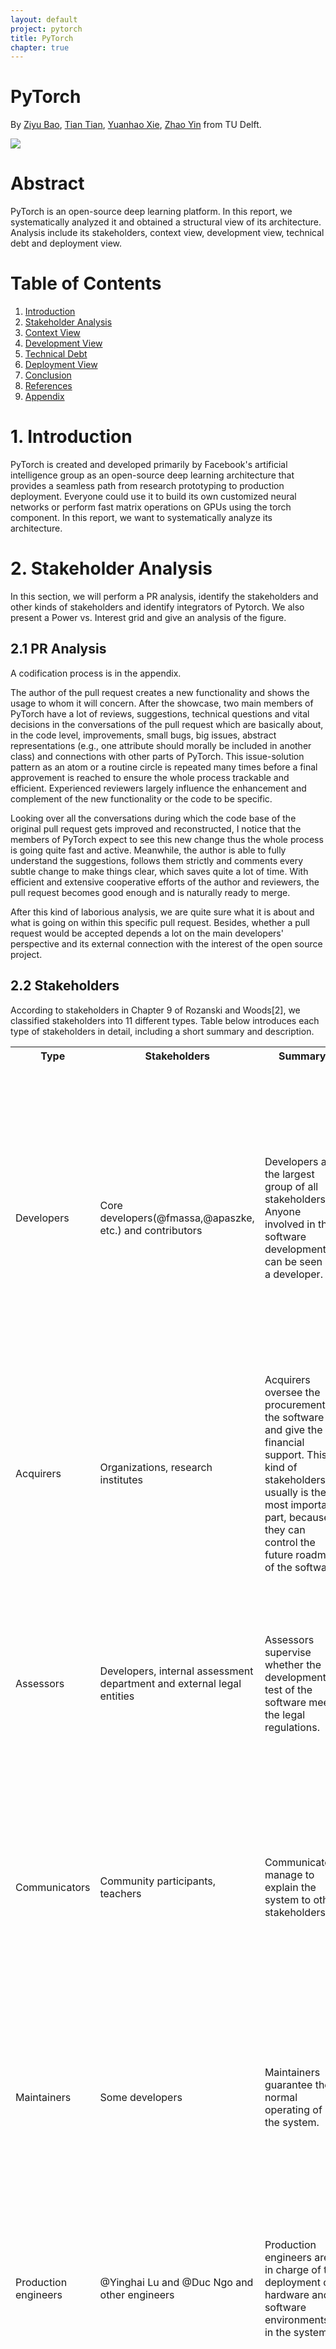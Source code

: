 ```yaml
---
layout: default
project: pytorch
title: PyTorch
chapter: true
---
```


# PyTorch
By [Ziyu Bao](https://github.com/ZiyuBao), [Tian Tian](https://github.com/ttup7777), [Yuanhao Xie](github.com/BARBAPAPA215), [Zhao Yin](https://github.com/zhaoyin666) from TU Delft.

![](https://i.imgur.com/ZcKU3XT.png)


# <a id="abstract">Abstract</a>
PyTorch is an open-source deep learning platform. In this report, we systematically analyzed it and obtained a structural view of its architecture. Analysis include its stakeholders, context view, development view, technical debt and deployment view.

# <a id="toc">Table of Contents</a>
1. [Introduction](#intro)
2. [Stakeholder Analysis](#stakeholder_ana)
3. [Context View](#context_view)
4. [Development View](#dev_view)
5. [Technical Debt](#td)
6. [Deployment View](#deploy_view)
7. [Conclusion](#conclusion)
8. [References](#references)
9. [Appendix](#appendix)

# <a id="intro">1. Introduction</a>
PyTorch is created and developed primarily by Facebook's artificial intelligence group as an open-source deep learning architecture that provides a seamless path from research prototyping to production deployment. Everyone could use it to build its own customized neural networks or perform fast matrix operations on GPUs using the torch component. In this report, we want to systematically analyze its architecture.

# <a id="stakeholder_ana">2. Stakeholder Analysis</a>
In this section, we will perform a PR analysis, identify the stakeholders and other kinds of stakeholders and identify integrators of Pytorch. We also present a Power vs. Interest grid and give an analysis of the figure.

## 2.1 PR Analysis

A codification process is in the appendix.

The author of the pull request creates a new functionality and shows the usage to whom it will concern. After the showcase, two main members of PyTorch have a lot of reviews, suggestions, technical questions and vital decisions in the conversations of the pull request which are basically about, in the code level, improvements, small bugs, big issues, abstract representations (e.g., one attribute should morally be included in another class) and connections with other parts of PyTorch. This issue-solution pattern as an atom or a routine circle is repeated many times before a final approvement is reached to ensure the whole process trackable and efficient. Experienced reviewers largely influence the enhancement and complement of the new functionality or the code to be specific. 

Looking over all the conversations during which the code base of the original pull request gets improved and reconstructed, I notice that the members of PyTorch expect to see this new change thus the whole process is going quite fast and active. Meanwhile, the author is able to fully understand the suggestions, follows them strictly and comments every subtle change to make things clear, which saves quite a lot of time. With efficient and extensive cooperative efforts of the author and reviewers, the pull request becomes good enough and is naturally ready to merge.

After this kind of laborious analysis, we are quite sure what it is about and what is going on within this specific pull request. Besides, whether a pull request would be accepted depends a lot on the main developers' perspective and its external connection with the interest of the open source project.

## 2.2 Stakeholders

According to stakeholders in Chapter 9 of Rozanski and Woods[2], we classified stakeholders into 11 different types. Table below introduces each type of stakeholders in detail, including a short summary and description.

<table>
  <tr>
    <th>Type</th>
    <th>Stakeholders</th>
    <th>Summary</th>
    <th>Description</th>
  </tr>
  <tr>
    <td rowspan="4">Developers</td>
    <td rowspan="4">Core developers(@fmassa,@apaszke, etc.) and contributors</td>
    <td rowspan="4">Developers are the largest group of all stakeholders. Anyone involved in the software development  can be seen as a developer.</td>
    <tr>
       <td>@apaszke @fmassa are core developers. They are almost involved in every pull request. They are also responsible for merging the accpted pull requests.</td>
<!--         There are also other core developers in charge of the daily development of pytorch -->
    </tr>
  </tr> 
  <tr>
  
  <tr>
    <td>Up to now, there are 994 contributors who developed Pytorch on GitHub, including aspects like system design and code writing. </td>
  </tr>
  
  </tr>
  <tr>
    <td>Acquirers</td>
    <td>Organizations, research institutes</td>
    <td>Acquirers oversee the procurement of the software and give the financial support. This kind of stakeholders usually is the most important part, because they can control the future roadmap of the software.</td>
    <td><a href="https://www.facebook.com">Facebook</a> is the main financial supporter of PyTorch. In addition, <a href="https://www.facebook.com">Facebook</a>, <a href="http://www.idiap.ch/en">the Idiap Research Institute</a>, <a href="https://www.nyu.edu">New York University (NYU)</a> and <a href="http://www.nec-labs.com">NEC Labs America</a> hold copyrights of Pytorch. </td>
  </tr>
  <tr>
    <td>Assessors</td>
    <td>Developers, internal assessment department and external legal entities</td>
    <td>Assessors supervise whether the development or test of the software meet the legal regulations. </td>
    <td>Developers, in addition to developing the system, also assess if the system is confronted to standards and legal regulations. There are also external legal departments that always check the system's legal compliance.</td>
  </tr>
  <tr>
    <td>Communicators</td>
    <td>Community participants, teachers</td>
    <td>Communicators manage to explain the system to other stakeholders.</td>
    <td><a href="https://www.GitHub.com">GitHub</a>, <a href="https://discuss.pytorch.org/">PyTorchDiscuss</a> and <a href="https://slack.com/">Slack</a> are three official communities for stakeholders to ask questions and answer questions. In addition, PyTorch tutorials can be found in many webstations.</td>
<!--      In addition, PyTorch tutorials can be found in many webstations. Developers or teachers can explain everything about PyTorch. -->
  </tr>
  <tr>
    <td>Maintainers</td>
    <td>Some developers</td>
    <td>Maintainers guarantee the normal operating of the system. </td>
    <td>Some developers are in charge of the daily maintenance of Pytorch on GitHub. @ezyang is one of the maintainers. He has claimed a method to enable non-facebook employees to get their pull requests merged.</td>
<!--     Here is an example of his maintenance of Pytorch.  The method is that they let those non-facebook employees to comment such PRs: @pytorchbot merge this please. -->
  </tr>

  <tr>
    <td>Production engineers</td>
    <td>@Yinghai Lu and @Duc Ngo and other engineers</td>
    <td>Production engineers are in charge of the deployment of hardware and software environments in the system.</td>
    <td>@Yinghai Lu and @Duc Ngo are software engineers of PyTorch. They take charge of tensors and dynamic neural networks in python with strong GPU acceleration.  </td>
  </tr>
  <tr>
    <td>Suppliers</td>
    <td>Libraries, GitHub</td>
    <td>Suppliers provide the hardware, software, or infrastructure which the system needs while developing.  </td>
    <td>PyTorch has a rich ecosystem of tools and libraries to support it. Alibaba (Arena): Alibaba cloud's deep learning solution-Arena supports the PyTorch frameworks. <a href="https://docs.fast.ai/">fastai</a>, <a href="https://github.com/zalandoresearch/flair">Flair</a>, <a href="https://github.com/pytorch/glow">Glow</a>, <a href="https://gpytorch.ai/">GPyTorch</a>, <a href="https://github.com/horovod/horovod">Horovod</a>, <a href="https://github.com/pytorch/ignite">Ignite</a>, <a href="http://parl.ai/">ParlAi</a>, <a href="http://pyro.ai/">PyroAi</a>, <a href="http://tensorly.org/stable/home.html">TensorLy</a> and <a href="https://github.com/pytorch/translate">Translate</a> are all suppliers providing services for PyTorch. What's more, <a href="https://www.GitHub.com">GitHub</a> is the main supplier for its development.</td>
  </tr>
  <tr>
    <td>Support staff</td>
    <td>Developers, Teachers, Customer service</td>
    <td>Support staff (including technical support, customer service, etc.) support the product or system when it runs.</td>
    <td>Developers have the right to give technical support on commnuities. Teachers help users for running the system. Customer services of PyTorch provide service for solving the problems from users.</td>
  </tr>
  <tr>
    <td>System administrators</td>
    <td>Main engineers @Yinghai Lu and @Duc Ngo and other engineers, core developers</td>
    <td>System administrators coordinate the overall development.</td>
    <td>The main engineers take charge of the operation of PyTorch. Core developers control the evolution and development of different projects on PyTorch.</td>
  </tr>
  <tr>
    <td>Testers</td>
    <td>Developers @MlWoo,etc.</td>
    <td>Testers systematically test the system to determine if it is suitable for deployment and use.</td>
    <td>One of the testers is @MlWoo. He benchmarked the functionality of CNN of PyTorch on different mainstream CPU platforms</td>
  </tr>
    <tr>
    <td>Users</td>
    <td>All developers and some organizations using PyTorch </td>
    <td>Users experience and use Pytorch and have the right to give feedback. Developers also use Pytorch.</td>
    <td><a href="https://allennlp.org/">AllenNLP</a> is an open-source research library built on PyTorch for designing and evaluating deep learning for NLP. <a href="https://github.com/pytorch/elf">ELF</a> is a platform for game research that allows developers to test and train their algorithms in various game environments. <a href="https://www.stanford.edu">Stanford University</a> uses Pytorch on their researches of new algorithmic approaches. <a href="https://eu.udacity.com">Udacity</a> uses PyTorch to educate the next wave of AI innovators. <a href="https://www.salesforce.com/nl/?ir=1">Salesforce</a> uses PyTorch to push the state of the art in NLP and Multi-task learning.</td>
  </tr>
</table>




## 2.3 Going beyond Rozanski and Woods classification

**Competitors**: Competitors can be one of the stakeholders that concern the development of Pytorch. In this case, TensorFlow is a competitor. It is based on Theano and developed by Google. Since Pytorch releases, Pytorch obtains lots of attention and is considered to be a better version than Tensorflow.
<!--  that can create Deep Learning models
Objectively speaking，compare with Pytorch, Tensorflow has a larger community and it creates a static graph instead of a dynamic graph. However, Pytorch is more pythonic and building ML models feels more intuitive. Thus, the two softwares form a confrontational relationship which can help each other to be better. -->

**Founders**: Founders can be considered as the first developers of a software. In our project, PyTorch is created by an AI research team of Facebook. The original authors include Adam Paszke, Sam Gross, Soumith Chintala, Gregory Chanan. They used the torch framework and implemented it on Python environment. 


## 2.4 Integrators/Reviewers in PyTorch
The core developers such as @apaszke @fmassa are integrators. They are architects of PyTorch. Their challenges in developing Pytorch are checking all the pull requests and make sure only the pull requests which pass the integration checks can be merged. In this way, the project can keep stable. The integrators almost involve in every pull requests. They use automatic code checking to reduce the review workload. If there are mistakes in the pull requests, they ask the contributors to explain and they discuss with other integrators. The integrators are also responsible for providing more context to a particular issue if people would like to implement a feature or bug-fix for an outstanding issue and need more information.

## 2.5 Contact Persons 
Pytorch has many developers who are the main members of the team. We want to contact them to better understand Pytorch. We just went to their github pages and find their email addresses if they have provided them. We also chose to leave a comment in the discussion they involved to contact them. Here is a list that we contacted: Zeming Lin, Yuandong Tian and Edward Yang.

## 2.6  Power vs Interest Grid:
Figure [1](#PIgrid) shows the Power & Interest grid.

![#PIgrid](https://i.imgur.com/H2zjEQj.png)

<center>Figure 1. Power & Interest grid</center>



**High power and high interest**: Core developers have the right to accept project modifications but not like administrators and production engineers who have more power. Testers, maintainers, and assessors take responsibility of testing the system, managing the evolution, and overseeing the system's conformance to standard, respectively. Therefore, they have a slightly lower power compared with core developers. Testers, maintainers and assessors have the same level interest as core developers. Acquirers oversee the procurement of the system and give the financial support. Within them, Facebook is the founder. They usually are the most important part, as they can control the future roadmap of the software. Therefore, they have the highest interest and power.
<!-- Founders belong to this category, however, their power and interest are lower than the others in this category.  -->

<!-- **High power and low interest**: Since Facebook is the first developer of Pytorch, it has the highest level of power as PyTorch which is developed and mainly sponsored by Facebook. -->
**Low power and high interest**: Users use PyTorch and cares about its development. But they do not have high power compared with stakeholders described above. Competitors do not have power on Pytorch, but they are highly interested in every detail of Pytorch.
**Low power and low interest**: Suppliers have their services used by Pytorch but they do not necessarily care about Pytorch and they do not have power in Pytorch either.
**Communicators and Support Staff**: Communicators mainly focus on creating documentation and training material to explain PyTorch. In general, they do not have other power. Support Staff help users to run the system. They have no decision power. Therefore, both of them are mildly interested in PyTorch with relatively low power. 

## 2.7 Stakeholder Analysis conclusion
In conclusion, we make a brief analysis on a pull request. We then introduce many types of stakeholders and specify what they concern and where they are involved in Pytorch. There are also two types of stakeholders beyond R&W's classification which are founders and competitors. They have different interest and power to the project. Integrators are identified above. Their challenges and merging strategy are discussed. At last, we prensent a Power&Interest of the stakeholders of Pytorch.

# <a id="context_view">3. Context view</a>
This session describes the scope and responsibilities of Pytorch and its relationships with external entities. The interface with external entities will be described in detail in a diagram.

## 3.1 System Scope and Responsibilities
Pytorch has its trace of development of its scope and responsibilties. In the <a href="https://pytorch.org/blog/the-road-to-1_0/">Roadmap to Pytorch 1.0</a>, the Pytorch team has described their thoughts on the scope of Pytorch 1.0 compared with Pytorch 0.2, 0.3 and 0.4. We can learn from their thoughts and define the scope and responsibilities of Pytorch as follows:
1. Tensor computation (like NumPy) with strong GPU acceleration
2. Deep neural networks built on a tape-based autograd system
3. Support for wide AI uses
4. Good for research and hackability
5. Support efficient industry production at massive scale
6. Support exporting models to Python-less environment
7. Support debugging for exported models
8. Support user-written C++ extensions
9. Support for platforms of Caffe2 (iOS, Android, Raspbian, Tegra, etc) and will continue to expand various platforms support


## 3.2 Context Diagram
![](https://i.imgur.com/weElGdo.png)

<center>Figure 2. Context view</center>

The context diagram shows interfaces of Pytorch with external entities. The external entity can be a person, an organization or a system that "implements, offers or uses services of Pytorch, or manages, provides or uses data of Pytorch" [[2]](#book). The diagram presents the data/services transferring between external entities and Pytorch.

## 3.3 External Entities
External entities are examined in detail as follows:
* Communication: Communications are mainly done in <a href="https://www.GitHub.com">GitHub</a>, <a href="https://discuss.pytorch.org/">PyTorchDiscuss</a> and <a href="https://slack.com/">Slack</a>. Communicators supply data to Pytorch in the form of conversational materials to be studied to help Pytorch improve.

* Storage: <a href="https://aws.amazon.com/">AWS</a>, <a href="https://www.google.cn/">Google</a> and <a href="https://www.microsoft.com/">Microsoft</a> all have provided support of their cloud platforms for data storage of PyTorch.

* Tools: [Horovod](https://github.com/uber/horovod) is a distributed training framework that can be used by PyTorch. [Pytorch Geometry](https://github.com/arraiy/torchgeometry) is a library of PyTorch for geometric computer vision. [TensorBoardX](https://github.com/lanpa/tensorboardX) is a visulization tool that can log events happening e.g. during training of a neural network. [Translate](https://github.com/lanpa/tensorboardX) extends PyTorch functionality to train for machine translation models.

* Users: PyTorch is used from industry to acedemia. When it is used in industry, it is used as part of the core business of companies, like [Alibaba](https://www.alibaba.com) or [Salesforce](https://www.salesforce.com/eu/), to support deep learning framework. When it is used in academia, PyTorch can support researches by providing new algorithmic approaches, like in [Stanford University](https://www.stanford.edu). These users in turn also provide feedback and data to Pytorch to train with, which makes them an external entity.



# <a id="dev_view">4. Development View</a>
The development view of PyTorch describes its code structure and dependencies, build and configuration of deliverables, system-wide design constraints and system-wide standards to ensure technical integrity [[2]](#book). We here analyze the module structure model, common design models and codeline model.

## 4.1 Module Structure Model
The main structure of PyTorch in a architectural view is shown in Figure [3](#module_model).

![#module_model](https://i.imgur.com/iGWbOXL.png)

<center> Figure 3. Pytorch Architecture. Inspired by <a href=#learning_pytorch_book>[3]</a></center>

The top-level Python library of PyTorch (please refer to the following section) exposes easy-to-understand API for users to quickly perform operations on tersors, build and train a deep neural network. This library provides interface but doesn't really execute the computations. Instead, it delivers this job down to its efficient computation engines written in C++. 

These engines on the middle-level of module structure consist of `autograd` for computing DCG and providing auto-differentiation, `JIT` (just-in-time) compiler for optimizing computation steps that are traced, `ATen` as a C++ tensor library that wraps low-level C library for PyTorch (no autograd support). 

The low-level C or CUDA library does almost all the intensive computations assigned by upper-level API. These libraries provide efficient data structures, the tensors (a.k.a. multi-dimensional arrays), for CPU and GPU (`TH` and `THC`, respectively), as well as stateless functions that implement neural network operations and kernels (`THNN` and `THCUNN`) or wrap-optimized libraries such as NVIDIA’s `CuDNN` [[3]](#learning_pytorch_book). 

`ATen` wraps those low-level libraries in C++ and then exposes to the high-level Python API. Similarly, the neural network function libraries (low-level) are automatically wrapped towards the engine and Python API (see the two curved arrows). In other words, the low-level libraries can be utilized not only by its standard wrapper ATen but also top-level Python APIs and mid-level engines. This kind of connection keeps the code loosely coupled, decreasing the overall complexity of the system and encouraging further development [[3]](#learning_pytorch_book).

## 4.2 Component Overview
PyTorch as a libary consists of the following components (also see Figure [3](#module_model) for the connection with the module structure):
- **torch:** a Tensor library like `NumPy`, with strong GPU support [[1]](#pytorch_github). It contains data structures for multi-dimensional tensors, and defines many mathematical operations based on these tensors. Different from its analogue `NumPy`, all the data structures and tensor operations can be seamlessly performed from CPU to GPU which would accelerate the computation by a huge amount.
- **torch.autograd:** a tape-based automatic differentiation library that supports all differentiable Tensor operations in `torch` [[1]](#pytorch_github). This functionality greatly differs PyTorch from other machine learning or deep learning frameworks like TensorFlow [[4]](#tensorflow), Caffe [[5]](#caffe) and CNTK [[6]](#cntk) which require users to restart from scratch at beginning in order to change some minor behaviors of the neural network once created. While in PyTorch, a  technique called reverse-mode auto-differentiation is adopted to facilitate differentiation process so that the computation graph is computed in the fly which leaves users more time to implement their ideas.
- **torch.nn:** a neural networks library deeply integrated with autograd designed for maximum flexibility [[1]](#pytorch_github). This component or module in PyTorch provides a high-level functionality for us to build and train a deep neural network easily without pain. It contains many types of neural network layers like convolutional layers, recurrent layers, padding layers and normalization layers.
- **torch.multiprocessing:** Python multiprocessing, but with magical memory sharing of torch Tensors across processes. Useful for data loading and Hogwild training [[1]](#pytorch_github). This component wraps native Python multiprocessing module using shared memory to provide shared views on the same data in different processes.
- **torch.utils:** DataLoader, Trainer and other utility functions for convenience [[1]](#pytorch_github). It consists of five submodules - `torch.utils.bottleneck` for debugging bottlenecks in the program, `torch.utils.checkpoint` for checkpointing a model or part of the model and etc.

## 4.3 Common Design Model
This section uses a common design model to analyze how PyTorch tries to achieve its developmental approach.
### 4.3.1 Common processing
Common processing identifies tasks that benefit greatly from using a standard approach across all system elements.

**Use of third-party libraries.** PyTorch makes use of third-party libraries for build, doc generation, high-level operations and etc. Some of them are:
- **python-future:** a missing compatibility layer between Python 2 and Python 3 [[7]](#python-future).
- **numpy:** a fundamental package needed for scientific computing with Python [[8]](#numpy).
- **pyyaml:** a next generation YAML parser and emitter for Python [[9]](#pyyaml).
- **setuptools:** a fully-featured, actively-maintained, and stable library designed to facilitate packaging Python projects [[10]](#setuptools).
- **six:** a Python 2 and 3 compatibility library that provides utility functions for smoothing over the differences between the Python versions with the goal of writing Python code that is compatible on both Python versions [[11]](#six).
- **typing:** a Python library support for type hints.
- **matplotlib:** a Python 2D plotting library which produces publication-quality figures in a variety of hardcopy formats and interactive environments across platforms [[12]](#matplotlib).

**Documentation management.** Well documented code benefits code readability, practical implementation and issue tracing. PyTorch uses Google style for formatting docstrings. Length of line inside docstrings block must be limited to 80 characters to fit into Jupyter documentation popups. For C++ documentation it uses Doxygen and then convert it to Sphinx via Breathe and Exhale [[1]](#pytorch_github).


### 4.3.2 Standard design approaches
Standard design approaches identifies how to deal with situations where implementations of a certain aspect of an element will have a system-wide impact.

**API design standardization.** (resource from [[15]](#blog)) The essential unit of PyTorch is the Tensor. As the Tensor is used in Python for users but implemented in C, it needs API design to wrap it up so that user can interact with it from the Python shell. PyTorch first extends the Python interpreter by CPython’s framework to define a Tensor type that can be manipulated from Python. The formula for defining a new type is as follows: 1) create a struct that defines what the new object will contain and 2) define the type object for the type. Then PyTorch wraps the C libraries that actually define the Tensor’s properties and methods by CPython backend’s conventions. The `Tensor.cpp` file defines a “generic” Tensor and PyTorch uses it to generate Python objects for all the permutations of types (`float`, `integer`, `double` and etc.). PyTorch takes the custom YAML-formatted code and generates source code for each method by processing it through a series of steps using a number of plugins. Finally to generate a workable application, PyTorch takes a bunch of source/header files, libraries, and compilation directives to build an extension using Setuptools.


**Contributing standardization.** As PyTorch is an open source, everyone is free to contribute to the repository. In order to keep maintainability, reliability, and technical cohesion of the system, the PyTorch Governance (consisting of code maintainers, core developers and some other contributors) composed a contributing tutorial to standardize the design process. The tutorial provides useful guidelines for coding, parameter configuration, testing, writing documentation and all other tips and rules for qualified contribution.

## 4.4 Codeline Model
### 4.4.1 Source Code Structure
PyTorch has its code structure to make it easy for developers to locate the code they want to change. We show its main directory below while the full directory could be seen on [here](https://github.com/pytorch/pytorch/blob/master/CONTRIBUTING.md#codebase-structure).

![](https://i.imgur.com/HwFUQLM.png)

<!-- Pytorch Code Structure
├── c10/ - Core library files that work everywhere.
├── aten/ - C++ tensor library for PyTorch (no autograd support).
|   └── src/
|       ├── TH/ THC/ THNN/ THCUNN/ - Legacy library code from the 
|       |   original Torch.
|       └── ATen/
|           ├── core/ - Core functionality of ATen.
|           └── native/ - Modern implementations of operators.
|               ├── cpu/ - CPU implementations (compiled with processor
|               |   -specific instructions) of operators.
|               ├── cuda/ - CUDA implementations of operators.
|               ├── sparse/ - CPU and CUDA implementations of COO sparse 
|               |   tensor operations.
|               └── mkl/ mkldnn/ miopen/ cudnn/ - Implementations of 
|                   operators which simply bind to some backend library.
├── torch/ - The actual PyTorch library.
|   └── csrc/ - C++ files composing the PyTorch library.
|       ├── jit/ - Compiler and frontend for TorchScript JIT frontend.
|       ├── autograd/ - Implementation of reverse-mode automatic 
|       |   differentiation.
|       ├── api/ - The PyTorch C++ frontend.
|       └── distributed/ - Distributed training support for PyTorch.
├── tools/ - Code generation scripts for the PyTorch library.
├── test/ - Python unit tests for PyTorch Python frontend.
|   ├── test_torch.py - Basic tests for PyTorch functionality.
|   ├── test_autograd.py - Tests for non-NN automatic differentiation 
|   |   support.
|   ├── test_nn.py - Tests for NN operators and their automatic 
|   |   differentiation.
|   ├── test_jit.py - Tests for the JIT compiler and TorchScript.
|   ├── cpp/ - C++ unit tests for PyTorch C++ frontend.
|   ├── expect/ - Automatically generated "expect" files which are used 
|   |   to compare against expected output.
|   └── onnx/ - Tests for ONNX export functionality, using both PyTorch 
|       and Caffe2.
└── caffe2/ - The Caffe2 library.
    ├── core - Core files of Caffe2, e.g., tensor, workspace, blobs, etc.
    ├── operators - Operators of Caffe2.
    └── python - Python bindings to Caffe2. -->


### 4.4.2 Build approach
For development build, PyTorch and its third-party frameworks are built using Python Setup tools. We need to specify the command parameters if only part of the components are required to rebuild Pytorch. For users build, both package managers - Anaconda and pip could be used to build the whole project.

### 4.4.3 Release process
PyTorch has released 21 versions since 2016. We divided them into three stages. At the beginning, Pytorch was busy with developing new functions, so it released a new version every month, or even twice a month. In the second stage, Pytorch tended to be stable, so it released nearly every two months. In the recent stage, Pytorch focused more on fixing existing bugs than developing new functions, so it released at a frequency lower than before.


# <a id="td">5. Technical debt</a>
Technical debt reflects the implicit cost of choosing a simple solution instead of using a better method that takes a longer time. <!-- Identifying and repaiding the technical debt is important as can accumulate interest the difficulties in implementing changes later on [[16]](#tb).  -->In this section, we first identify different forms of technical debts which include the keywords/tags, the complexity trend of the hotspot, code smell(temporal coupling and duplicated code), and bugs. We also list the methods to reduce or avoid these technical debts. Then, we discuss the testing debt. In the end, the evolution of technical debt is explained.
## 5.1 Identifying Technical debt
The tools we used to identify the technical debts are listed below:

| Name of tool | Usage |
| -------- | -------- | 
| CodeScene | Identifying hotspot, complexity trends of the hotspot, and temporal coupling|
| Github-grep| Finding keywords like `TODO`, `FIXME` and `XXX`|
| SonarQube     | Identifying duplications and finding bugs    |

The reasons we decided to use these tools are:
1. **CodeScene** is an easily operated tool and has several intuitively functions to show the code structure and point out some parts that really matter, for example, the hotspots. We choose three functions to identify hotspot, complexity trends and temporal coupling.
2. **Github-grep** is a tool of Git to search everything you want in the code. We used this tool to find all three keywords: `TODO`, `FIXME` and `XXX`.
3. **SonarQube** is a powerful code quality management tool. It detects the code quality in the following aspects: bugs, vulnerabilities, code smells, code coverage and duplications. Since some of those aspects we have used `codescene` to analyze, we mainly analyze the duplications and the bugs by using SonarQube. 


### 5.1.1 Keywords/tags
<!-- The reasons why we analyze the keywords are that all these tags indicate there are technical debts which the developer noticed but did not fix. -->
Keywords/tags indicates the technical debts which the developer noticed but did not fix. As along with the accumulation of tags, some of them may be forgotten, or become bugs [[13]](#bug_anno). Furthermore, these keywords may clutter the code and have negative effects on code comprehension [[13]](#bug_anno). This large amount of technical debts may make developers difficult to comprehend the code.

We analyzed three kinds of keywords/tags "TODO"s, "FIXME"s and "XXX"s in PyTorch. We found that even though the tags have different names, but their contents are quite similar. We found 1098 "TODO"s. They are almost everywhere in PyTorch. 432 "TODO"s are in caffe2. There are 118 "FIXME"s, they are mainly in aten, caffe2, test, torch. There are 119 "XXX"s identified, 72 of them are in the main PyTorch component-torch. Some of the tags mentions who will fix it, none of them mentions when they will be fixed. Following are the examples:

![](https://i.imgur.com/pPOdcmj.png)


### 5.1.2 Complexity trend of hotspots
The reason why we analyze the hotspots is that the code with the high technical debt can be found by analyzing the 'hotspot' [[16]](#crystal). Hotspots are those large, complex code which the developers have to work often with. We used`Codescene` to analyze the hotspots.

As shown in Figure [[4]](#hotspot), each blue circle represents a package in the code, and the red dots are the hotspots [[16]](#crystal). 

![#hotspot](https://i.imgur.com/2jnlywS.png)
<center>Figure 4. Hotspot</center>


Complexity trends denote how do the hotspots get more complicated over time. The hotspot with fast-growing complexity should be prioritized for refactoring to reduces the risk of technical debt. Otherwise, as soon as the complexity becomes unmanageable, the code modifications become really difficult [[16]](#crystal).

As shown in Figure [[5]](#complexity), the complexity trend of hotspot `pytorch/test/test_jit.py` grows rapidly since June 2018. This accumulating complexity is a sign that the hotspot needs refactoring [[14]](#codescene) to reduce the risk of technical debt. 

![#complexity](https://i.imgur.com/6mIn9eq.png)
<center>Figure 5. Complexity trends of pytorch/test/test_jit.py</center>


<!--The refactoring of the hotspot will lead to decrease in complexity. An example is shown in Figure [6](#complexity2). There is a downward slope in the complexity trend of the hotspot `pytorch/test/test_nn.py`. This is due the commit [#814b571](https://github.com/pytorch/pytorch/commit/814b5715ba42449f2231a40cdd93273ec6f7e76c#diff-d89baec73022f5f511c5beb5ce6498df) which moves the `new_module_tests` from `test_nn.py` to `common_nn.py`. 

![#complexity2](https://i.imgur.com/V578i5d.png)
<center>Figure 6. Complexity trends of pytorch/test/test_nn.py</center>

-->
### 5.1.3 Temporal coupling

Temporal coupling is a kind of codesmell. The large codebases with multiple developers may lead to technical debt. Even though at the beginning of development, developers separate the modules on purpose, the couplings may still form during development. The couplings among different modules lead to rigid system design and the difficulty of extending the features [[17]](#coupling-ana). Temporal coupling indicates how two or more modules change together over time. It can be obtained by calculating how often a module changes together with other modules. We used `Codescene` to visualize the temporal coupling.

In Figure [7](#coupling), the lines that the modules which are modified together. The thicker lines, the stronger of temporal coupling. 

![#coupling](https://i.imgur.com/PvngF9g.png)
<center>Figure 7. Temporal coupling</center>

The coupling degrees of the pairs shown in the table in the right of the Figure are quite strong. For example, the coupling degrees of the third pairs are 95%. It means that 95% chance of changing one file results in a change in another file. The temporal coupling sometimes suggests a refactoring. As you can see the coupling degrees of the first pairs are 100%. Figure [8](#code) shows the code of `add_cpu.cc` and `mul_cpu.cc`. These two files are more like copy-paste work.

![#code](https://i.imgur.com/aHnzbOE.png)
<center>Figure 8. Code of add_cpu.cc and mul_cpu.cc</center>




### 5.1.4 Duplications and existing bugs
To identify duplications and existing bugs, we utilized `SonarQube`. 

**Duplicates**: Duplicates illustrate those recurring code. It belongs to code smell which is the potential threat in software development. Developers should keep less duplicated code to make the code clean. Figure [7](#coupling) shows all the duplicates in PyTorch. There are overall 3.6% duplicates. It should be noticed that the test files contain the most duplicates. In our analysis, test files need to test different cell but theoretically use the same way, so the codes look like the same.
![#duplication](https://i.imgur.com/VomQBGq.png)
<center>Figure 9. duplications among all folders</center>



**Bugs**: We also used `SonarQube` to find bugs in Pytorch. Bugs can lead to a really bad impact on system and developers should try their best to avoid creating bugs. In our cases, the tool detected 98 bugs in the current release. It is shown in Figure [8](#code). The bugs identifed by `SonarQube` indicate almost the same problem as shown in figure [9](#duplication): Those codes contain the identical sub-expressions on both sides of operator "or". This kind of codes were recognized as bugs. It should be noticed that those codes were written 2 years ago, which can be considered as a long-time debt. Those codes should be fixed for better developing.

![](https://i.imgur.com/MDlEcqY.png)

<center>Figure 10. Bugs in documents</center>

![](https://i.imgur.com/goUNA2R.png)

<center>Figure 11. Specific bugs</center>

### 5.1.5 Overview of the solutions
After the analysis, we came up with the solutions to reduce or solve the technical debts:

* To reduce the technique debt casued by accumulation of the keywords, the progress of fixing the issues should be tracked. This can be done by appointing an issue tracker and ask developers to add more details in the keywords/tags, such as the name who is responsible for the issue, deadline.

* The complexity trend of the hotspots should be tracked regularly, If the complexity trend increases sharply, the hotspot should be appropriately redesigned and refactored. 

* The code smell such as the temporal coupling and the duplicated code should be track. Extract the common part into a module remove the duplications.

## 5.2 Identifying Testing Debt


![](https://i.imgur.com/gDo5bw9.png)
<center>Figure 12. Testing coverage</center>

<!-- Testing is an essential component of a large and complicated project to keep every single functionality fully usable.  -->
Testing debt exists due to the lack of testing or poor quality of testing. In this section, we analyze the testing debt of PyTorch.

By using a Python IDE - PyCharm, we get a detailed test coverage showing the files coverage of the whole project and lines coverage of every single Python file (see **Figure 12**). Only 5% files and 32% lines are covered which are quite low. The reasons are two folds. One is that the tests (such as GPU test and distribution test) we run are not complete and the other one is that files in directories (e.g., `aten`, `c10`) are in C/C++ which could not be included.

Despite these exceptions, the test coverage is still not enough for such a widely used open source project. We can see that the torch module is coveraged due to it is the core module that currently being used frequently. Caffe2 and some other modules are not covered since they are rather complicated or too old, developers did not concern more on those modules. Thus, those files that not being test should be seen as test debt.


## 5.3 The evolution of Technical Debt
<!-- Besides the technical debt that is currently present in Pytorch, we also looked at the evolution of this software. Pytorch was released in 2016 and developed by Facebook's artificial-intelligence research group. Originally considered Pytorch as a Python package for GPU-accelerated deep neural network programming, it could complement or partially replace existing Python packages and statistics packages such as NumPy. 

There are two variants of PyTorch. Originally, Pytorch was developed as a Python wrapper for the LuaJIT-based Torch framework[[19]](#1). Then, Pytorch became a completely new development. Unlike the old variant, PyTorch no longer uses the Lua language and LuaJIT. Instead, it's a native Python package.

PyTorch redesigned and implemented Torch in Python while sharing the same core C library in the backend code. Torch was originally implemented in C, with a wrapper for the Lua scripting language, but PyTorch wraps the core Torch binaries in Python and provides GPU acceleration for many functions[[18]](#infoworld). PyTorch developers have tweaked their backend code to run Python efficiently. They also retained GPU-based hardware acceleration and the extensibility that made Lua-based Torch popular among researchers. -->
Since Pytorch was the next generation products of torch, it was developed officially since 2016. Pytorch was mainly developed on Github to control its different releases. As shown in **Figure 9**, the contributions increased dramatically since 2016. 

![](https://i.imgur.com/Zp6DKp8.png)

<center>Figure 13. Contributions to master, excluding merge commits </center>



According to the releases showing on the Github, Pytorch has released several versions which from v0.1.1 to v1.0.1. We summarized those versions fixing bugs into a table. We can see the evolution of technical debt from this table. At the first six versions, Pytorch focus on developing new functions regardless of fixing bugs, we considered this stage as developing stage. Then, when the system gradually keep in stable, the developers begin bugs fixing. In the recent versions, since the early versions accumulated more technical debt and gradually effect the system daily running, developers focus on fixing bugs and check errors.


| Version | Bug Fix | Time |
| -------- | -------- | -------- |
| v0.1.1   | alpha-1 version, did not mention bugfix     |  Aug 24, 2016     |
| v0.1.2   | alpha-2 version, did not mention bugfix     |  Sep 1, 2016     |
| v0.1.3   | alpha-3 version, did not mention bugfix | Sep 16, 2016|
| v0.1.4   | alpha-4 version, did not mention bugfix | Oct 3, 2016|
| v0.1.5   | alpha-5 version, did not mention bugfix      |Nov 8, 2016|
| v0.1.6   | beta version, did not mention bugfix|Jan 21, 2017
| v0.1.7   | A bugfix release with small features: fixed 13 bugs |Jan 26, 2017|
| v0.1.8   | A bugfix release with small features: fixed 10 bugs |Feb 3, 2017|
| v0.1.9   | fixed 7 bugs|Feb 17, 2017|
| v0.1.10  | fixed 19 bugs |Mar 5, 2017|
| v0.1.11  | Bug fixed: torch: 6, autograd,nn,optim:13, other bugs: 2 |May 1, 2017|
| v0.1.12  | fixed 24 bugs |May 3, 2017|
| v0.2.0  |fixed 27 bugs | Aug 28, 2017|
| v0.3.0  | Bug fixed: torch: 1, tensor: 26, sparse: 3 autograd: 7, nn: 19, optim: 1| Dec 4, 2017|
| v0.3.1  |Bug fixed: torch operators: 9, data: 8, autograd: 1, nn layers: 6, CUDA: 10, CPU: 1| Feb 9, 2018|
| v0.4.0  |Bug fixed: torch operators: 18, core: 7, autograd: 3, nn layers: 11, CUDA: 10| May 30, 2018 |
| v0.4.1  |fix 25 bugs | Jul 26, 2018|
| v1.0rc1 | serious bugs: 5, correctness bugs: 13, error check: 7|Oct 2, 2018|
| v1.0.0  | serious bugs: 11, correctness bugs: 29, error check: 13|Dec 7, 2018|
| v1.0.1  | serious bugs: 7, correctness bugs: 5, crashes bugs: 13| Feb 7, 2019|




# <a id="deploy_view">6. Deployment view</a>

Deployment view determines the related environment to run the system. We will discuss the deployment view in the following passages and Figure [13](#deployment) is the overall figure of the deployment view of Pytorch.
<!-- , such as the hardware support or hosting environment. Pytorch has clearly introduced its deployment for all interested stakeholders. It belongs to the situation that the system can be deployed into a different environment and the characteristic need to be clearly illustrated.  -->

![#deployment](https://i.imgur.com/AxTbBm0.png)

<center>Figure 14. Figure deployment view</center>

## 6.1 Third Party Library
Pytorch uses different libraries to develop its system. Those third-party libraries have been specifically introduced in section [Development View](#dev_view). Those third parties including `Numpy`, `Sphinx`, `pyyaml`, `CuDNN`, `MKL` etc., form third-party system requirements for running Pytorch and support the daily operating of Pytorch.
<!-- NVIDIA CUDA Deep Neural Network library  -->
<!-- the Intel® Math Kernel Library  -->

## 6.2 Runtime platforms
Pytorch does not want to give up a Python frontend but a Python frontend cannot deal with, e.g., a multithreaded environment, so Pytorch employs a C++ frontend but it mimics a Python frontend closely. Pytorch has several backend modules intead of one. The modules rely heavily on linear algebra libraries like `MKL` for CPU and deep neural network libraries like `CuDNN` for GPU. Pytorch requires a 64-bit CPU. An Intel CPU is preferred because `MKL` is tuned for an Intel architecture. To benefit from GPU acceleration, Pytorch only works on NVIDIA GPUs, because it requires CUDA support. For high-demanding tasks in research or production, it is suggested to use an HPC platform or a cloud platform, e.g. AWS.

<!-- The reason it uses the C++ frontend instead of the Python frontend is to counter several cases where the Python frontend is bad, such as a multithreaded environment. But it does not want to give up the good side of the Python frontend so the C++ frontend  -->

## 6.3 Operating systems
PyTorch can be installed and used in many types of operating systems. 
1. **Linux**: PyTorch 1.0 supports various Linux distributions that use glibc >= v2.17:
    - Arch Linux, minimum version 2012-07-15
    - CentOS, minimum version 7.3-1611Debian, minimum version 8.0
    - Fedora, minimum version 24
    - Mint, minimum version 14
    - OpenSUSE, minimum version 42.1
    - PCLinuxOS, minimum version 2014.7
    - Slackware, minimum version 14.2
    - Ubuntu, minimum version 13.04
2. **MacOS**: PyTorch is supported on macOS 10.10 (Yosemite) or above. As MacOS does not has CUDA support building from binaries, it will not benefit from GPU accelaration.
<!-- 3. Installation from source is required if users want to harness the full power of PyTorch’s CUDA support. -->
3. **Windows**: PyTorch is supported on the following Windows distributions:
    - Windows 7 and greater; Recommended: Windows 10 and greater.
    - Windows Server 2008 r2 and greater.
    

## 6.4 PyTorch on cloud
Cloud platforms provide powerful hardware and infrastructure for training and testing the PyTorch models. PyTorch offers following cloud installation options:
    


| Could Platform | Details | 
| -------- | -------- | 
| Microsoft Azure    | Can choose between a GPU-based or a CPU-only instance of the Data Science Virtual Machine   |
| Google Cloud Platform    | On machine instances with access to one, four, or eight  GPUs in specific regions or on containerized GPU-backed Jupyter notebooks   |
| Amazon Cloud Platform    |  AWS Deep Learning AMI with optional NVIDIA GPU support   |
| IBM Cloud Kubernetes cluster     | On Kubernetes clusters on IBM Cloud    |
| IBM Cloud data science and data management     | Python environment with Jupyter and Spark   |

# <a id="conclusion">7. Conclusion</a>
With two months of analysis of Pytorch, we gain more insights of the whole Pytorch architecture. We analyze different perspectives and viewpoints of the project to understand more about the inner workings. Even though Pytorch is a recently-developed software, it already has a well-organized architecture. And we believe it will keep developing and develop more functions for deep learning frameworks.

# <a id="references">References</a>
1. <a name="pytorch_github">PyTorch github website,</a> https://github.com/pytorch/pytorch.
2. <a name="book">William Del Ra, III. 2012. Software systems architecture: second edition by Nick Rozanski and Eoin Woods. SIGSOFT Softw. Eng. Notes 37, 2 (April 2012), 36-36. DOI: </a>https://doi.org/10.1145/2108144.2108171
3. <a name="learning_pytorch_book">Deep Learning with PyTorch by Eli Stevens Luca Antiga. MEAP Publication.</a> https://livebook.manning.com/#!/book/deep-learning-with-pytorch/welcome/v-7/
4. <a name="tensorflow">Martín Abadi, Ashish Agarwal, Paul Barham, Eugene Brevdo,
Zhifeng Chen, Craig Citro, Greg S. Corrado, Andy Davis,
Jeffrey Dean, Matthieu Devin, Sanjay Ghemawat, Ian Goodfellow, Andrew Harp, Geoffrey Irving, Michael Isard, Rafal Jozefowicz, Yangqing Jia, Lukasz Kaiser, Manjunath Kudlur, Josh Levenberg, Dan Mané, Mike Schuster, Rajat Monga, Sherry Moore, Derek Murray, Chris Olah, Jonathon Shlens, Benoit Steiner, Ilya Sutskever, Kunal Talwar, Paul Tucker, Vincent Vanhoucke, Vijay Vasudevan, Fernanda Viégas, Oriol Vinyals, Pete Warden, Martin Wattenberg, Martin Wicke, Yuan Yu, and Xiaoqiang Zheng. TensorFlow: Large-scale machine learning on heterogeneous systems, 2015. Software available from </a>[tensorflow.org](https://www.tensorflow.org)
5. <a name="caffe">Y. Jia, E. Shelhamer, J. Donahue, S. Karayev, J. Long, R. Girshick,
S. Guadarrama, and T. Darrell. Caffe: Convolutional architecture for
fast feature embedding. <i>arXiv:1408.5093>arXiv:1408.5093</i>, 2014</a>
6. <a name="cntk">Seide, Frank & Agarwal, Amit. (2016). CNTK: Microsoft's Open-Source Deep-Learning Toolkit. 2135-2135. 10.1145/2939672.2945397. </a>
<!--7. <a name="dlpack">DLPack github website, </a>https://github.com/dmlc/dlpack-->
7. <a name="python-future">Python-future github website. </a>https://github.com/PythonCharmers/python-future
8. <a name="numpy">Numpy github website. </a>https://github.com/numpy/numpy
9. <a name="pyyaml">Pyyaml github website. </a>https://github.com/yaml/pyyaml
10. <a name="setuptools">Setuptools documentation. </a>https://setuptools.readthedocs.io/en/latest/
11. <a name="six">Six github website. </a>https://github.com/benjaminp/six
12. <a name="matplotlib">Matplotlib github website. </a>https://github.com/matplotlib/matplotlib
<!--14. <a name="sphinx">Sphinx github website. </a>https://github.com/sphinx-doc/sphinx
15. <a name="breathe">Breathe github website. </a>https://github.com/michaeljones/breathe
16. <a name="def_of_term">"Definition of the term "Technical Debt" (plus, some background information and an "explanation")". Techopedia. Retrieved August 11, 2016.
</a>-->
13. <a name="bug_anno">Margaret-Anne Storey, Jody Ryall, R. Ian Bull, Del Myers, Janice Singer, “TODO or To Bug:Exploring How Task Annotations Play a Role in the Work Practices of Software Developers”, InProceedings of the 30th Int’l. Conf. Software Engineering (ICSE ’08), pp. 251-260, 2008.</a>
<!--18. <a name="inforworld">Facebook brings GPU-powered machine learning to Python </a>https://www.infoworld.com/article/3159120/facebook-brings-gpu-powered-machine-learning-to-python.html
19. <a name="1">Getting started with Pytorch. </a>https://www.ibm.com/developerworks/cn/cognitive/library/cc-get-started-pytorch/index.html 
20. <a name="debt-prone">XUAN, Jifeng; HU, Yan; JIANG, He. Debt-prone bugs: technical debt in software maintenance. arXiv preprint arXiv:1704.04766, 2017.</a>-->
14. <a name="codescene">Codescene Guides-COMPLEXITY TRENDS </a>https://codescene.io/docs/guides/technical/complexity-trends.html
15. <a name="blog">PyTorch blog.</a> https://pytorch.org/blog/a-tour-of-pytorch-internals-1/
16. <a name="crystal">A Crystal Ball to Prioritise Technical Debt in Monoliths or Microservices: Adam Tornhill's Thoughts. </a>https://www.infoq.com/news/2017/04/tornhill-prioritise-tech-debt 
17. <a name="coupling-ana">Coupling analysis
</a> https://github.com/smontanari/code-forensics/wiki/Coupling-analysis






# <a id="appendix">Appendix</a>
## PR Analysis
### Pull requests which are accepted：
| Pull request | Lifetime| Components it touches | PR content and Related issues| Deprecate another pull request or not|
| -------- | -------- | -------- | --------| --------|
| Implement adaptive softmax  awaiting response [#5287](https://github.com/pytorch/pytorch/pull/5287) by @elanmart  | After v0.4.0 |`torch.nn`(neural networks library which is integrated with autograd designed)| This pr implements "Efficient softmax approximation for GPUs" which discussed in another pr #4659| No| Implement adaptive softmax awaiting response [#5287](https://github.com/pytorch/pytorch/pull/5287) by @elanmart  | After v0.4.0 |`torch.nn`(a neural networks library deeply integrated with autograd designed for maximum flexibility)| This pr implements "Efficient softmax approximation for GPUs" which discussed in another pr #4659| No|
| Parallelize elementwise operation with openmp [#2764](https://github.com/pytorch/pytorch/pull/2764) by @MlWoo | After v0.4.0 | Low-level tensor libraries for PyTorch(TorcH) | This pr parallelizes elementwise operation of discontiguous THTensor with openmp| No|
| Implement sum over multiple dimensions [#6152](https://github.com/pytorch/pytorch/pull/6152) by@t-vi | After v0.3.1 | ATen C++ bindings | This pr implements summing over multiple dimensions as an ATen native function and fixed #2006| No|
| Fixed non-determinate preprocessing on DataLoader [#4640](https://github.com/pytorch/pytorch/pull/4640) by @AlexanderRadionov | After v0.3.1  | `torch.utils`	DataLoader(Trainer and other utility functions for convenience) | This pr adds ind_worker_queue parameter in DataLoader to solve the non-deterministic issue which happens when DataLoader is in multiprocessing mode| No|
| Introduce scopes during tracing [#3016](https://github.com/pytorch/pytorch/pull/3016) by @lantiga | After v0.2.0 | `Scope`, `IR` (intermediate representation) and `Tracing` | This pr introduced the scopes for group operations in the tracing IR| No|

### Pull requests which are rejected：
| Pull request | Lifetime| Components it touches| PR content and Related issues| Deprecate another pull request or not|
| -------- | -------- | -------- | --------| --------|
|Fixes errors [#10765](https://github.com/pytorch/pytorch/pull/10765) by @peterjc123|After v0.4.0|ATen C++ bindings|Fixes errors when linking caffe2 statically related to issues [#10746](https://github.com/pytorch/pytorch/issues/10746) and [#10902](https://github.com/pytorch/pytorch/issues/10902|No
|Low rank multivariate normal [#8635](https://github.com/pytorch/pytorch/pull/8635)|After v0.4.0|`torch.distributions`, `torch.trtrs` |Implements low rank multivariate normal distribution where the covariance matrix has the from `W @ W.T + D`.|No
|[caffe2]seperate mkl, mklml, and mkldnn [#12170](https://github.com/pytorch/pytorch/pull/12170)|After v0.4.1|Caffe2 component of PyTorch and Docs.|1. Remove avx2 support in mkldnn. 2. Seperate mkl, mklml, and mkldnn. 3. Fix convfusion test case|No|
|Checkpointing [#4594](https://github.com/pytorch/pytorch/pull/4594)|After v0.3.0|`torch.autograd`, `torch.utils` and Docs.|Autograd container for trading compute for memory.|Be deprecated by pull request [#6467](https://github.com/pytorch/pytorch/pull/6467).
|Adding katex rendering of equations [#8848](https://github.com/pytorch/pytorch/pull/8848)|After v0.4.0|Docs, `torch/functional` and `torch.nn`|This fixes issue #8529. 1. Adds Katex extension to `conf.py` and requirements.txt. 2. Fixes syntax differences in docs. 3. Should allow documentation pages to render faster|No|


### Codify pull-request "Introduce scopes during tracing" [#3016](https://github.com/pytorch/pytorch/pull/3016)
**From Ziyu Bao:**

| Comments Index | Code |
| :------------: | ---- |
|1|Introduce scopes, not accepted
|2|Try-finally suggested
|3|Change from 1 to multiple variables
|4|Choices to make strings interned kept
|5|Capture module name
|6|Context manager for scopes/try-finally
|7|Args to `__call__` in module are flattened (instead of `_first_var`); introduced a `torch.jit.scope` context manager
|8|Tracing_state in try finally for later proper cleaning-up
|9|Setstate, child name
|10|Remove if scope.empty in pushscope
|11|Remove if the value is not none
|12|Context manager activated only when tracing to reduce cost
|13|Module name wasn't gotten right, fixed
|14|Printing of scope printed only if defined
|15|Fixed scopes for the ONNX pass
|16|Trying to merge
|17|Cannot share common subtries between tries and not needed
|18|Appeal to merge, discussion on scope stability
|19|Add underscores, others are exposed on .torch namespace
|20|Use unique_ptr safely
|21|Raise an error if it can't pop
|22|Return scope name in scope class
|23|Fix numerous small issues
|24|Define jit in the module and attach the module to tracing
|25|Activate dynamic attributes on TracingStat; manage a stack per trace
|27|Build finished
|28|Double check: Scope ownership scheme
|29|Merged

**From Zhao Yin:**
<!-- 54321233333 -->
| Comments Index | Code |
| :------------: | ---- |
|1|Usage showed
|2|Small advice to use try-finally.
|3|Technical advice about function usage.
|4|Add name as the attribute to the module.
|5|Add context managet to handle the scope.
|6|Integration of advice above.
|7|Cope with field missing after adding the name.
|8|Remove passing an empty string to the decorator.
|9|Remove redundant condition check.
|10|Remove context when nothing is tracing.
|11|Fix $O(n^2)$ to $O(n)$ of loading module tree.
|12|Fix scopes for the ONNX pass.
|13|Wait for `autograd` PR because it changes JIT infra.
|14|This PR get rebased on the new master.
|15|Make notes that different `Graph` can't share portions of the trie.
|16|Good enough, need to merge.
|17|Two concerns: backward tracing with the scope not working and a "scope" is morally a property of the tracer.
|18|Clarifications for the two concerns: making scope inexpensive and a `Graph` node needs to hold information.
|19|State that the scopes are stable if name registered in `Module` is stable.
|20|Add an underscore and leave others exposed to `torch.`.
|21|Change pointer type for the root, scope, and children.
|22|Raise error when can't pop.
|23|Question (with the answer of not using the flat list of scope) about reversing.
|24|Put string representation inside `scope` class.
|25|Many small issues fixed.
|26|Create the field in tracing state to store extra info.
|27|Activat dynamic attributes on TracingState and manage a stack per trace.
|28|Build finished.
|29|Change the scope ownership scheme.
|30|Use vector as children container in scope trie.
|31|Avoid segfault in case of memory allocation error.
|32|Changes approved. Finally merged.
